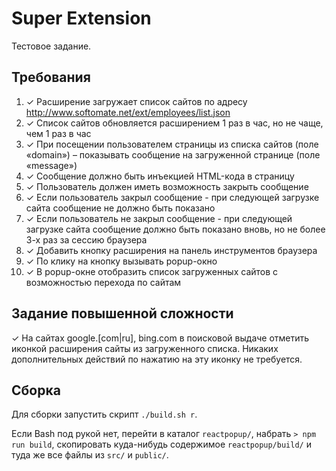 # Super Extension

Тестовое задание.

## Требования

1. ✓ Расширение загружает список сайтов по адресу
   http://www.softomate.net/ext/employees/list.json
2. ✓ Список сайтов обновляется расширением 1 раз в час, но не чаще,
   чем 1 раз в час
3. ✓ При посещении пользователем страницы из списка сайтов (поле
   «domain») – показывать сообщение на загруженной странице (поле
   «message»)
4. ✓ Сообщение должно быть инъекцией HTML-кода в страницу
5. ✓ Пользователь должен иметь возможность закрыть сообщение
6. ✓ Если пользователь закрыл сообщение - при следующей загрузке сайта
   сообщение не должно быть показано
7. ✓ Если пользователь не закрыл сообщение - при следующей загрузке
   сайта сообщение должно быть показано вновь, но не более 3-х раз за
   сессию браузера
8. ✓ Добавить кнопку расширения на панель инструментов браузера
9. ✓ По клику на кнопку вызывать popup-окно
10. ✓ В popup-окне отобразить список загруженных сайтов с возможностью
    перехода по сайтам

## Задание повышенной сложности

✓ На сайтах google.[com|ru], bing.com в поисковой выдаче отметить
иконкой расширения сайты из загруженного списка. Никаких
дополнительных действий по нажатию на эту иконку не требуется.

## Сборка

Для сборки запустить скрипт `./build.sh r`.

Если Bash под рукой нет, перейти в каталог `reactpopup/`, набрать `>
npm run build`, скопировать куда-нибудь содержимое `reactpopup/build/`
и туда же все файлы из `src/` и `public/`.
